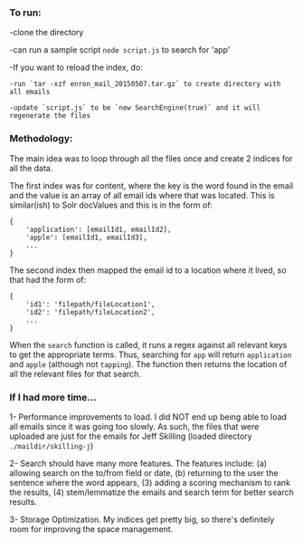### To run: 

-clone the directory

-can run a sample script `node script.js` to search for 'app'

-If you want to reload the index, do: 

    -run `tar -xzf enron_mail_20150507.tar.gz` to create directory with all emails
    
    -update `script.js` to be `new SearchEngine(true)` and it will regenerate the files

### Methodology: 

The main idea was to loop through all the files once and create 2 indices for all the data. 

The first index was for content, where the key is the word found in the email and the value is an array of all email ids where that was located. This is similar(ish) to Solr docValues and this is in the form of:

```
{
    'application': [emailId1, emailId2],
    'apple': [emailId1, emailId3],
    ...
}
```

The second index then mapped the email id to a location where it lived, so that had the form of: 

```
{
    'id1': 'filepath/fileLocation1',
    'id2': 'filepath/fileLocation2',
    ...
}
```

When the `search` function is called, it runs a regex against all relevant keys to get the appropriate terms. Thus, searching for `app` will return `application` and `apple` (although not `tapping`). The function then returns the location of all the relevant files for that search. 

### If I had more time... 

1- Performance improvements to load. I did NOT end up being able to load all emails since it was going too slowly. As such, the files that were uploaded are just for the emails for Jeff Skilling (loaded directory `./maildir/skilling-j`)

2- Search should have many more features. The features include: (a) allowing search on the to/from field or date, (b) returning to the user the sentence where the word appears, (3) adding a scoring mechanism to rank the results, (4) stem/lemmatize the emails and search term for better search results.

3- Storage Optimization. My indices get pretty big, so there's definitely room for improving the space management.
